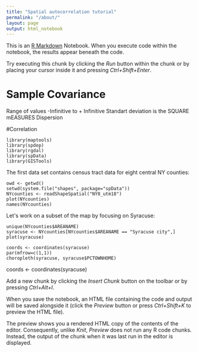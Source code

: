 ```yaml
---
title: "Spatial autocorrelation tutorial"
permalink: "/about/"
layout: page
output: html_notebook
---
```



This is an [R Markdown](http://rmarkdown.rstudio.com) Notebook. When you execute code within the notebook, the results appear beneath the code. 

Try executing this chunk by clicking the *Run* button within the chunk or by placing your cursor inside it and pressing *Ctrl+Shift+Enter*. 


# Sample Covariance
Range of values -Infinitive to + Infinitive
Standart deviation is the SQUARE
mEASURES Dispersion

#Correlation


```{r}
library(maptools)
library(spdep)
library(rgdal)
library(spData)
library(GISTools)

```


The first data set contains census tract data for eight central NY counties:

```{r}
owd <- getwd()
setwd(system.file("shapes", package="spData"))
NYcounties <- readShapeSpatial("NY8_utm18")
plot(NYcounties)
names(NYcounties)
```
Let's work on a subset of the map by focusing on Syracuse:
```{r}
unique(NYcounties$AREANAME)
syracuse <- NYcounties[NYcounties$AREANAME == "Syracuse city",]
plot(syracuse)
```
```{r}
coords <- coordinates(syracuse)
par(mfrow=c(1,1))
choropleth(syracuse, syracuse$PCTOWNHOME)
```

coords <- coordinates(syracuse)

Add a new chunk by clicking the *Insert Chunk* button on the toolbar or by pressing *Ctrl+Alt+I*.

When you save the notebook, an HTML file containing the code and output will be saved alongside it (click the *Preview* button or press *Ctrl+Shift+K* to preview the HTML file).

The preview shows you a rendered HTML copy of the contents of the editor. Consequently, unlike *Knit*, *Preview* does not run any R code chunks. Instead, the output of the chunk when it was last run in the editor is displayed.



<!-- ## Installation -->

<!-- Just fork this [repository](https://github.com/niklasbuschmann/contrast) and adjust the `_config.yml` to use with [Github Pages](https://pages.github.com/) and your page is done. -->

<!-- ## Features -->

<!--  - supports dark mode on macOS Mojave -->
<!--  - optional sidebar -->
<!--  - MathJax support -->
<!--  - no external ressources -->
<!--  - included archive page -->
<!--  - supports pagination -->
<!--  - feed generation -->
<!--  - responsive -->
<!--  - syntax highlighting -->
<!--  - supports comments via [disqus](https://disqus.com/) or [isso](http://posativ.org/isso/) -->

<!-- ## Based on -->

<!-- - [Hyde](https://github.com/poole/hyde) -->
<!-- - [Minima](https://github.com/jekyll/minima) -->
<!-- - [Lagrange](https://github.com/LeNPaul/Lagrange) -->
<!-- - [Font Awesome](http://fontawesome.io/) -->
<!-- - [KaTeX](https://katex.org/) -->
<!-- - [Pygments](https://github.com/richleland/pygments-css) -->

<!-- ## Installation (jekyll-remote-theme method) -->

<!-- You can use this theme with the `jekyll-remote-theme` plugin. Just create an empty repo, copy over the `index.html` file and add this to your `_config.yml`: -->

<!-- ```yaml -->
<!-- remote_theme: niklasbuschmann/contrast@v2.11 -->

<!-- plugins: -->
<!--   - jekyll-remote-theme -->
<!-- ``` -->

<!-- Note: to enable icons you also need to copy over the `_data` folder. -->

<!-- ## Config -->

<!-- Your `_config.yml` could for example look like this: -->

<!-- ```yaml -->
<!-- title: "Blog Title" -->
<!-- author: "Blog Author" -->
<!-- description: "My personal blog about ... something" -->
<!-- permalink: /:title/ -->
<!-- lang: "en" -->
<!-- excerpt_separator: "\n\n\n" -->
<!-- date_format: "%B %d, %Y" -->

<!-- # Layout -->

<!-- show_excerpts: true        # show article excerpts on the home page -->
<!-- show_frame: true           # adds a gray frame to the site -->
<!-- show_sidebar: false        # show a sidebar instead of the usual header -->

<!-- # Menu -->

<!-- navigation:                # accepts {file, title, url, icon, sidebaricon} -->
<!--   - {file: "index.html"} -->
<!--   - {file: "README.md"} -->

<!-- external:                  # shows a footer with social links - for available icons see fontawesome.com/icons -->
<!--   - {title: Mail, icon: envelope, url: "mailto:niklasbuschmann@users.noreply.github.com"} -->
<!--   - {title: Github, icon: github, url: "https://github.com/niklasbuschmann/contrast"} -->
<!--   - {title: Subscribe, icon: rss, url: "/feed.xml"} -->

<!-- comments: -->
<!-- #  disqus_shortname: ""    # see https://disqus.com/ -->
<!-- #  isso_domain: ""         # see https://posativ.org/isso/ -->

<!-- plugins: -->
<!--  - jekyll-feed -->

<!-- ``` -->

<!-- ## MathJax -->

<!-- Contrast comes preinstalled with a leightweight alternative to MathJax called [KaTeX](https://katex.org/). To display equations in a post simply set `mathjax: true` in the article's front matter. -->

<!-- ## License -->

<!-- [public domain](http://unlicense.org/) -->

<!-- ## Screenshots -->

<!-- ![screenshot](https://user-images.githubusercontent.com/4943215/109431850-cd711780-7a08-11eb-8601-2763f2ee6bb4.png) -->

<!-- ![screenshot](https://user-images.githubusercontent.com/4943215/109431832-b6cac080-7a08-11eb-9c5e-a058680c23a1.png) -->

<!-- ![screenshot](https://user-images.githubusercontent.com/4943215/73125194-5f0b8b80-3fa4-11ea-805c-8387187503ad.png) -->
